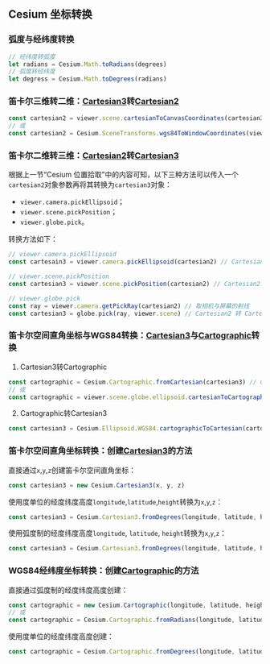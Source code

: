 ## Cesium 坐标转换

### 弧度与经纬度转换

```javascript
// 经纬度转弧度
let radians = Cesium.Math.toRadians(degrees) 
// 弧度转经纬度
let degress = Cesium.Math.toDegrees(radians) 
```

### 笛卡尔三维转二维：[Cartesian3](https://cesium.com/learn/cesiumjs/ref-doc/Cartesian3.html?classFilter=Cartesian)转[Cartesian2](https://cesium.com/learn/cesiumjs/ref-doc/Cartesian2.html?classFilter=Cartesian)

```javascript
const cartesian2 = viewer.scene.cartesianToCanvasCoordinates(cartesian3) // Cartesian3 转 Cartesian2
// 或
const cartesian2 = Cesium.SceneTransforms.wgs84ToWindowCoordinates(viewer.scene, cartesian3) // Cartesian3 转 Cartesian2
```

### 笛卡尔二维转三维：[Cartesian2](https://cesium.com/learn/cesiumjs/ref-doc/Cartesian2.html?classFilter=Cartesian)转[Cartesian3](https://cesium.com/learn/cesiumjs/ref-doc/Cartesian3.html?classFilter=Cartesian)

根据上一节“Cesium 位置拾取”中的内容可知，以下三种方法可以传入一个`cartesian2`对象参数再将其转换为`cartesian3`对象：
- `viewer.camera.pickEllipsoid`；
- `viewer.scene.pickPosition`；
- `viewer.globe.pick`。

转换方法如下：

```javascript
// viewer.camera.pickEllipsoid
const cartesain3 = viewer.camera.pickEllipsoid(cartesian2) // Cartesian2 转 Cartesian3

// viewer.scene.pickPosition
const cartesian3 = viewer.scene.pickPosition(cartesian2) // Cartesian2 转 Cartesian3

// viewer.globe.pick
const ray = viewer.camera.getPickRay(cartesian2) // 取相机与屏幕的射线
const cartesian3 = globe.pick(ray, viewer.scene) // Cartesian2 转 Cartesian3
```

### 笛卡尔空间直角坐标与WGS84转换：[Cartesian3](https://cesium.com/learn/cesiumjs/ref-doc/Cartesian3.html?classFilter=Cartesian)与[Cartographic](https://cesium.com/learn/cesiumjs/ref-doc/Cartographic.html?classFilter=Cartographic)转换

1. Cartesian3转Cartographic

```javascript
const cartographic = Cesium.Cartographic.fromCartesian(cartesian3) // Cartesian3 转 Cartographic
// 或
const cartographic = viewer.scene.globe.ellipsoid.cartesianToCartographic(cartesian3) // Cartesian3 转 Cartographic
```

2. Cartographic转Cartesian3

```javascript
const cartesian3 = Cesium.Ellipsoid.WGS84.cartographicToCartesian(cartographic) // Cartographic 转 Cartesian3
```

### 笛卡尔空间直角坐标转换：创建[Cartesian3](https://cesium.com/learn/cesiumjs/ref-doc/Cartesian3.html?classFilter=Cartesian)的方法

直接通过`x`,`y`,`z`创建笛卡尔空间直角坐标：

```javascript
const cartesian3 = new Cesium.Cartesian3(x, y, z)
```

使用度单位的经度纬度高度`longitude`,`latitude`,`height`转换为`x`,`y`,`z`：

```javascript
const cartesian3 = Cesium.Cartesian3.fromDegrees(longitude, latitude, height) // longitude, latitude为度°
```

使用弧度制的经度纬度高度`longitude`, `latitude`, `height`转换为`x`,`y`,`z`：

```javascript
const cartesian3 = Cesium.Cartesian3.fromDegrees(longitude, latitude, height) // longitude, latitude为弧度
```

### WGS84经纬度坐标转换：创建[Cartographic](https://cesium.com/learn/cesiumjs/ref-doc/Cartographic.html?classFilter=Cartographic)的方法

直接通过弧度制的经度纬度高度创建：

```javascript
const cartographic = new Cesium.Cartographic(longitude, latitude, height) // longitude, latitude为弧度
// 或
const cartographic = Cesium.Cartographic.fromRadians(longitude, latitude, height) // longitude, latitude为弧度
```

使用度单位的经度纬度高度创建：

```javascript
const cartographic = Cesium.Cartographic.fromDegrees(longitude, latitude, height) // longitude, latitude为度°
```
